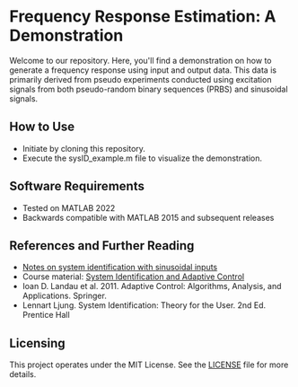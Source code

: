 # Frequency Response Estimation: A Demonstration 

[](./coverpage.png)

Welcome to our repository. Here, you'll find a demonstration on how to generate a frequency response using input and output data. This data is primarily derived from pseudo experiments conducted using excitation signals from both pseudo-random binary sequences (PRBS) and sinusoidal signals.

## How to Use
- Initiate by cloning this repository.
- Execute the sysID_example.m file to visualize the demonstration.

## Software Requirements
- Tested on MATLAB 2022
- Backwards compatible with MATLAB 2015 and subsequent releases

## References and Further Reading

- [Notes on system identification with sinusoidal inputs](./sysIDsweepsine.pdf)
- Course material: [System Identification and Adaptive Control](https://faculty.washington.edu/chx/teaching/ykidac/) 
- Ioan D. Landau et al. 2011. Adaptive Control: Algorithms, Analysis, and Applications. Springer.
- Lennart Ljung. System Identification: Theory for the User. 2nd Ed. Prentice Hall

## Licensing
This project operates under the MIT License. See the [LICENSE](LICENSE) file for more details.
